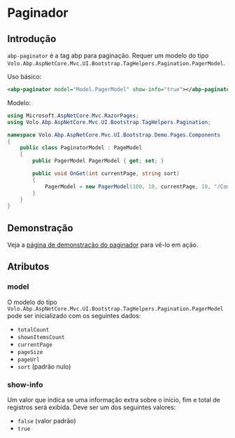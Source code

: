 # Paginador

## Introdução

`abp-paginator` é a tag abp para paginação. Requer um modelo do tipo `Volo.Abp.AspNetCore.Mvc.UI.Bootstrap.TagHelpers.Pagination.PagerModel`.

Uso básico:

````xml
<abp-paginator model="Model.PagerModel" show-info="true"></abp-paginator>
````

Modelo:

````csharp
using Microsoft.AspNetCore.Mvc.RazorPages;
using Volo.Abp.AspNetCore.Mvc.UI.Bootstrap.TagHelpers.Pagination;

namespace Volo.Abp.AspNetCore.Mvc.UI.Bootstrap.Demo.Pages.Components
{
    public class PaginatorModel : PageModel
    {
        public PagerModel PagerModel { get; set; }

        public void OnGet(int currentPage, string sort)
        {
            PagerModel = new PagerModel(100, 10, currentPage, 10, "/Components/Paginator", sort);
        }
    }
}
````



## Demonstração

Veja a [página de demonstração do paginador](https://bootstrap-taghelpers.abp.io/Components/Paginator) para vê-lo em ação.

## Atributos

### model

O modelo do tipo `Volo.Abp.AspNetCore.Mvc.UI.Bootstrap.TagHelpers.Pagination.PagerModel` pode ser inicializado com os seguintes dados:

* `totalCount`
* `shownItemsCount`
* `currentPage`
* `pageSize`
* `pageUrl`
* `sort` (padrão nulo)

### show-info

Um valor que indica se uma informação extra sobre o início, fim e total de registros será exibida. Deve ser um dos seguintes valores:

* `false` (valor padrão)
* `true`